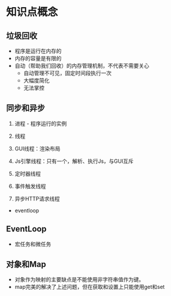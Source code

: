# 知识点概念

## 垃圾回收

* 程序是运行在内存的
* 内存的容量是有限的
* 自动（帮助我们回收）的内存管理机制，不代表不需要关心
    - 自动管理不可见，固定时间段执行一次
    - 大幅度简化
    - 无法掌控

## 同步和异步

1. 进程 - 程序运行的实例
2. 线程

1. GUI线程：渲染布局
2. Js引擎线程：只有一个，解析、执行Js，与GUI互斥
3. 定时器线程
4. 事件触发线程
5. 异步HTTP请求线程

* eventloop

## EventLoop

* 宏任务和微任务


## 对象和Map

* 对象作为映射的主要缺点是不能使用非字符串值作为键。
* map完美的解决了上述问题，但在获取和设置上只能使用get和set
